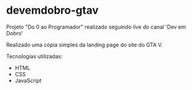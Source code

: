 # devemdobro-gtav

Projeto "Do 0 ao Programador" realizado seguindo live do canal 'Dev em Dobro'

Realizado uma cópia simples da landing page do site do GTA V.

Tecnologias utilizadas:
- HTML
- CSS
- JavaScript